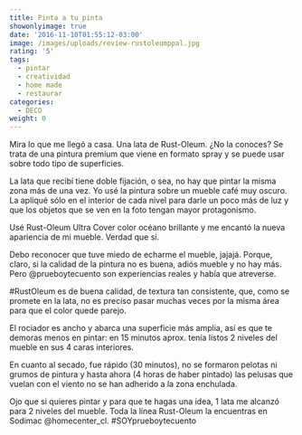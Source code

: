 ```yaml
---
title: Pinta a tu pinta
showonlyimage: true
date: '2016-11-10T01:55:12-03:00'
image: /images/uploads/review-rustoleumppal.jpg
rating: '5'
tags:
  - pintar
  - creatividad
  - home made
  - restaurar
categories:
  - DECO
weight: 0
---
```

Mira lo que me llegó a casa. Una lata de Rust-Oleum. ¿No la conoces? Se trata de una pintura premium que viene en formato spray y se puede usar sobre todo tipo de superficies.

<!--more-->

La lata que recibí tiene doble fijación, o sea, no hay que pintar la misma zona más de una vez. Yo usé la pintura sobre un mueble café muy oscuro. La apliqué sólo en el interior de cada nivel para darle un poco más de luz y que los objetos que se ven en la foto tengan mayor protagonismo. 

Usé Rust-Oleum Ultra Cover color océano brillante y me encantó la nueva apariencia de mi mueble. Verdad que sí.

Debo reconocer que tuve miedo de echarme el mueble, jajajá. Porque, claro, si la calidad de la pintura no es buena, adiós mueble y no hay más. Pero @prueboytecuento son experiencias reales y había que atreverse. 

\#RustOleum es de buena calidad, de textura tan consistente, que, como se promete en la lata, no es preciso pasar muchas veces por la misma área para que el color quede parejo.

El rociador es ancho y abarca una superficie más amplia, así es que te demoras menos en pintar: en 15 minutos aprox. tenía listos 2 niveles del mueble en sus 4 caras interiores. 

En cuanto al secado, fue rápido (30 minutos), no se formaron pelotas ni grumos de pintura y hasta ahora (4 horas de haber pintado) las pelusas que vuelan con el viento no se han adherido a la zona enchulada. 

Ojo que si quieres pintar y para que te hagas una idea, 1 lata me alcanzó para 2 niveles del mueble. Toda la línea Rust-Oleum la encuentras en Sodimac @homecenter_cl. #SOYprueboytecuento

